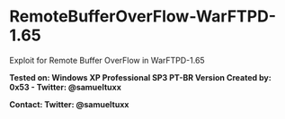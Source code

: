 # RemoteBufferOverFlow-WarFTPD-1.65
Exploit for Remote Buffer OverFlow in WarFTPD-1.65 

<b>Tested on:<b> Windows XP Professional SP3 PT-BR Version
<b>Created by:<b> 0x53 - Twitter: @samueltuxx

<a>Contact:<a>
  <b>Twitter:<b> @samueltuxx
